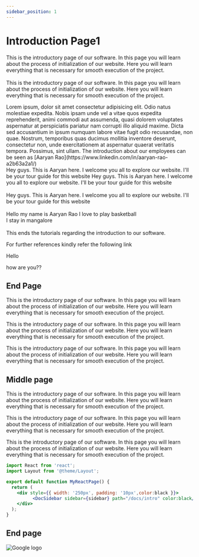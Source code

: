 ```yaml
---
sidebar_position: 1
---
```


#  Introduction Page1

<span className="highlighted-line-gold">This is the introductory page of our software. In this page you will learn about the process of initialization of our website. Here you will learn everything that is necessary for smooth execution of the project.</span>
<br />
<br />
This is the introductory page of our software. In this page you will learn about the process of initialization of our website. Here you will learn everything that is necessary for smooth execution of the project.
<div className="spacer"></div>
Lorem ipsum, dolor sit amet consectetur adipisicing elit.   
Odio natus molestiae expedita.  
Nobis ipsam unde vel a vitae quos expedita reprehenderit, animi commodi aut assumenda, quasi dolorem voluptates aspernatur at perspiciatis pariatur nam corrupti illo aliquid maxime.  
Dicta sed accusantium in ipsum numquam labore vitae fugit odio recusandae, non quae.  
Nostrum, temporibus quas ducimus mollitia inventore deserunt, consectetur non, unde exercitationem at aspernatur quaerat veritatis tempora.  
Possimus, sint ullam.  
The introduction about our employees can be seen as [Aaryan Rao](https://www.linkedin.com/in/aaryan-rao-a2b63a2a1/)
<div class="justified-container">
  <span class="left-text">Hey guys. This is Aaryan here. I welcome you all to explore our website. I'll be your tour guide for this website</span>
  <span class="right-text">Hey guys. This is Aaryan here. I welcome you all to explore our website. I'll be your tour guide for this website</span>
</div><br/>
<span class="center-text">Hey guys. This is Aaryan here. I welcome you all to explore our website. I'll be your tour guide for this website</span>
<br />
<div style={{ textAlign: "center" }}>
<br />
Hello my name is Aaryan Rao  
I love to play basketball <br />
I stay in mangalore
</div>
<br />
This ends the tutorials regarding the introduction to our software.

For further references kindly refer the following link

Hello

how are you??

##  End Page
This is the introductory page of our software. In this page you will learn about the process of initialization of our website. Here you will learn everything that is necessary for smooth execution of the project.

This is the introductory page of our software. In this page you will learn about the process of initialization of our website. Here you will learn everything that is necessary for smooth execution of the project.

This is the introductory page of our software. In this page you will learn about the process of initialization of our website. Here you will learn everything that is necessary for smooth execution of the project.


## Middle page

This is the introductory page of our software. In this page you will learn about the process of initialization of our website. Here you will learn everything that is necessary for smooth execution of the project.

This is the introductory page of our software. In this page you will learn about the process of initialization of our website. Here you will learn everything that is necessary for smooth execution of the project.

This is the introductory page of our software. In this page you will learn about the process of initialization of our website. Here you will learn everything that is necessary for smooth execution of the project.



```jsx title="src/pages/my-react-page.js"
import React from 'react';
import Layout from '@theme/Layout';

export default function MyReactPage() {
  return (
    <div style={{ width: '250px', padding: '10px',color:black }}>
          <DocSidebar sidebar={sidebar} path="/docs/intro" color:black/>
    </div>
  );
}
```

## End page


![Google logo](https://www.pngplay.com/wp-content/uploads/13/Google-Logo-PNG-Images-HD.png)
